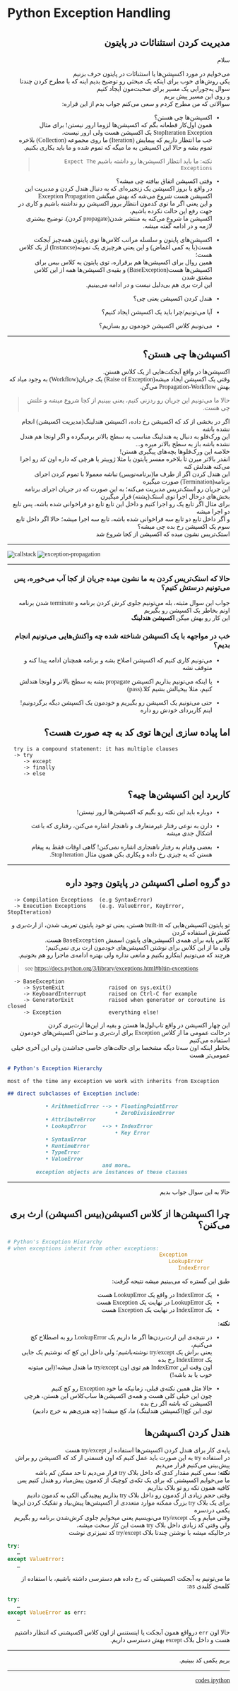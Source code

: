 # Python Exception Handling

<link src="./assets/font/Tanha.ttf">

# <div dir="rtl" style="font-family:'operator mono lig', tanha; font-weight:300;">

<div dir="rtl" style="font-family:tanha; font-weight:300;">

## مدیریت کردن استثنائات در پایتون

سلام

می‌خوایم در مورد اکسپشن‌ها یا استثنائات در پایتون حرف بزنیم  
یکی روش‌های خوب برای اینکه یک مبحثی رو توضیح بدیم اینه که با مطرح کردن چندتا سوال یه‌جورایی یک مسیر برای صحبت‌مون ایجاد کنیم  
 و روی این مسیر پیش بریم  
سوالاتی که من مطرح کردم و سعی می‌کنم جواب بدم از این قراره:

- اکسپشن‌ها چی هستن؟  
   همون اول‌کار قطعانه بگم که اکسپشن‌ها لزوما ارور نیستن! برای مثال StopIteration Exception یک اکسپشن هست ولی ارور نیست،  
   خب ما انتظار داریم که پیمایش (Iteration) ما روی مجموعه (Collection) بلاخره تموم بشه و حالا این اکسپشن به ما میگه که تموم شده و ما باید یکاری بکنیم.

  > نکته: ما باید انتظار اکسپشن‌ها رو داشته باشیم `Expect The Exceptions`

- وقتی اکسپشن اتفاق بیافته چی میشه؟  
   در واقع با بروز اکسپشن یک زنجیره‌ای که به دنبال هندل کردن و مدیریت این اکسپشن هست شروع می‌شه که بهش میگشن Exception Propagation  
   و این یعنی اگر ما توی کدمون انتظار بروز اکسپشن رو نداشته باشیم و کاری در جهت رفع این حالت نکرده باشیم،  
   اکسپشن ما شروع می‌کنه به منتشر شدن(propagate کردن). توضیح بیشتری لازمه و در ادامه گفته میشه.

- اکسپشن‌های پایتون و سلسله مراتب کلاس‌ها
  توی پایتون همه‌چیز آبجکت هست(با یه کمی اغماض) و این یعنی هرچیزی یک نمونه(Instancse) از یک کلاس هست؛  
   همین روال برای اکسپشن‌ها هم برقراره، توی پایتون یه کلاس بیس برای اکسپشن‌ها هست(BaseException) و بقیه‌ی اکسپشن‌ها همه از این کلاس مشتق شدن  
   این ارث بری هم بی‌دلیل نیست و در ادامه می‌بینیم.

- هندل کردن اکسپشن یعنی چی؟

- آیا می‌تونیم/چرا باید یک اکسپشن ایجاد کنیم؟

- می‌تونیم کلاس اکسپشن خودمون رو بسازیم؟

---

## اکسپشن‌ها چی هستن؟

اکسپشن‌ها در واقع آبجکت‌هایی از یک کلاس هستن.  
 وقتی یک اکسپشن ایجاد میشه(Raise of Exception) یک جریان(Workflow) به وجود میاد
که بهش Propagation-Workflow می‌گن.

> حالا ما می‌تونیم این جریان رو ردزنی کنیم، یعنی ببینیم از کجا شروع میشه و علتش چی هست.

اگر در بخشی از کد که اکسپشن رخ داده، اکسپشن هندلینگ(مدیریت اکسپشن) انجام نشده باشه  
این ورک‌فلو به دنبال یه هندلینگ مناسب به سطح بالاتر برمیگرده و اگر اونجا هم هندل نشده باشه باز به سطح بالاتر میره و...  
خلاصه این ورک‌فلوها بچه‌های پیگیری هستن!  
انقدر بالاتر میرن تا بلاخره مفسر پایتون یا مثلا ژوپیتر یا هرچی که داره اون کد رو اجرا می‌کنه هندلش کنه  
این هندل کردن اگر از طرف ما(برنامه‌نویس) نباشه معمولا با تموم کردن اجرای برنامه(Termination) صورت میگیره  
این جریان رو استک‌تریس مدیریت می‌کنه؛ به این صورت که در جریان اجرای برنامه بخش‌های درحال اجرا توی استک(پشته) قرار میگیرن  
برای مثال اگر تابع یک رو اجرا کنیم و داخل این تابع تابع دو فراخوانی شده باشه، پس تابع دو اجرا میشه  
و اگر داخل تابع دو تابع سه فراخوانی شده باشه، تابع سه اجرا میشه؛ حالا اگر داخل تابع سوم یک اکسپشن رخ بده چی میشه؟  
استک‌تریس نشون میده که اکسپشن از کجا شروع شد

---

<div dir="ltr">

![callstack](./assets/img/callstack.png)
![exception-propagation](./assets/img/exception-propagation.png)

</div>

---

### حالا که استک‌تریس کردن به ما نشون میده جریان از کجا آب می‌خوره، پس می‌تونیم درستش کنیم؟

جواب این سوال مثبته، بله می‌تونیم جلوی کرش کردن برنامه و terminate شدن برنامه اونم بخاطر یک اکسپشن رو بگیریم  
این کار رو بهش میگن
**اکسپشن هندلینگ**

### خب در مواجهه با یک اکسپشن شناخته شده چه واکنش‌هایی می‌تونیم انجام بدیم؟

- می‌تونیم کاری کنیم که اکسپشن اصلاح بشه و برنامه همچنان ادامه پیدا کنه و متوقف نشه

- یا اینکه می‌تونیم بذاریم اکسپشن propagate‌ بشه به سطح بالاتر و اونجا هندلش کنیم، مثلا بیخیالش بشیم کلا.(pass)

- حتی می‌تونیم یک اکسپشن رو بگیریم و خودمون یک اکسپشن دیگه برگردونیم! اینم کاربردای خودش رو داره

## اما پیاده سازی این‌ها توی کد به چه صورت هست؟

<div dir="ltr">

      try is a compound statement: it has multiple clauses
      -> try
         -> except
         -> finally
         -> else

</div>

## کاربرد این اکسپشن‌ها چیه؟

- دوباره باید این نکته رو بگیم که اکسپشن‌ها ارور نیستن!

- دارن به نوعی رفتار غیرمتعارف و ناهنجار اشاره می‌کنن، رفتاری که باعث اشکال جدی میشه

- بعضی وقتام به رفتار ناهنجاری اشاره نمی‌کنن! گاهی اوقات فقط یه پیغام هستن که یه چیزی رخ داده و یکاری بکن همون مثال StopIteration.

---

## دو گروه اصلی اکسپشن در پایتون وجود داره

<div dir="ltr">

      -> Compilation Exceptions  (e.g SyntaxError)
      -> Execution Exceptions    (e.g. ValueError, KeyError, StopIteration)

</div>

تو پایتون اکسپشن‌هایی که built-in‌ هستن، یعنی تو خود پایتون تعریف شدن، از ارث‌بری و گسترش استفاده کردن  
کلاس پایه برای همه‌ی اکسپشن‌های پایتون اسمش `BaseException‌` هست.  
ولی ما از این کلاس برای نوشتن اکسپشن‌های خودمون ارث بری نمی‌کنیم؛  
هرچند که می‌تونیم اینکارو بکنیم و مانعی نداره ولی بهتره ادامه‌ی ماجرا رو هم بخونیم.

<div dir="ltr">

> see <https://docs.python.org/3/library/exceptions.html#bltin-exceptions>

</div>

<div dir="ltr">

      -> BaseException
         -> SystemExit              raised on sys.exit()
         -> KeyboardInterrupt       raised on Ctrl-C for example
         -> GeneratorExit           raised when generator or coroutine is closed
         -> Exception               everything else!

</div>

این چهار اکسپشن در واقع تاپ‌لول‌ها هستن و بقیه از این‌ها ارث‌بری کردن  
درحالت عمومی ما از کلاس Exception برای ارث‌بری و ساختن اکسپشن‌های خودمون استفاده می‌کنیم  
بخاطر اینکه اون سه‌تا دیگه مشخصا برای حالت‌های خاصی جداشدن ولی این آخری خیلی عمومی‌تر هست

<div dir="ltr">

```md
# Python's Exception Hierarchy

most of the time any exception we work with inherits from Exception

## direct subclasses of Exception include:

            • ArithmeticError --> • FloatingPointError
                                  • ZeroDivisionError
            • AttributeError
            • LookupError     --> • IndexError
                                  • Key Error
            • SyntaxError
            • RuntimeError
            • TypeError
            • ValueError
                              and more…
         exception objects are instances of these classes
```

</div>

---

حالا به این سوال جواب بدیم

## چرا اکسپشن‌ها از کلاس اکسپشن(بیس اکسپشن) ارث بری می‌کنن؟

<div dir="ltr">

```py
# Python's Exception Hierarchy
# when exceptions inherit from other exceptions:
                                                Exception
                                                   LookupError
                                                      IndexError
```

</div>

طبق این گستره که می‌بینیم میشه نتیجه گرفت:

- یک IndexError در واقع یک LookupError هست
- یک LookupError در نهایت یک Exception هست
- یک IndexError در نهایت یک Exception هست

**نکته**:

- در نتیجه‌ی این ارث‌بردن‌ها اگر ما داریم یک LookupError رو به اصطلاح کچ می‌کنیم،  
  یعنی براش یک try/except نوشته‌باشیم؛ ولی داخل این کچ که نوشتیم یک جایی یک IndexError رخ بده  
  اون وقت این IndexError هم توی اون try/except ما هندل میشه!(این میتونه خوب یا بد باشه!)

- حالا مثل همین نکته‌ی قبلی، زمانیکه ما خود Exception رو کچ کنیم  
  چون این خیلی کلی هست و همه‌ی اکسپشن‌ها ساب‌کلاس این هستن، هرچی اکسپشن که باشه اگر رخ بده  
  توی این کچ(اکسپشن هندلینگ) ما، کچ میشه! (چه هنری‌هم به خرج دادیم)

## هندل کردن اکسپشن‌ها

پایه‌ی کار برای هندل کردن اکسپشن‌ها استفاده از try/except هست  
در استفاده try به این صورت باید عمل کنیم که اون قسمتی از کد که اکسپشن رو براش پیش‌بینی می‌کنیم قرار می‌دیم  
**نکته**:
سعی کنیم مقدار کدی که داخل بلاک try قرار می‌دیم تا حد ممکن کم باشه  
ما می‌خوایم اکسپشنی که برای یک تکه‌ی کوچیک از کدمون پیش‌میاد رو هندل کنیم پس کافیه همون تکه رو تو بلاک بذاریم  
وقتی حجم زیادی از کدمون رو داخل بلاک try بذاریم پیچیدگی الکی به کدمون دادیم  
برای یک بلاک try بزرگ ممکنه موارد متعددی از اکسپشن‌ها پیش‌بیاد و تفکیک کردن این‌ها یکمی دردسره  
وقتی میایم و یک try/except می‌نویسیم یعنی میخوایم جلوی کرش‌شدن برنامه رو بگیریم  
ولی وقتی کد زیادی داخل بلاک try هست این کار سخت میشه،  
درحالیکه میشه با نوشتن چندتا بلاک try/except کد تمیزتری نوشت

<div dir="ltr">

```py
try:
   …
except ValueError:
   …
```

</div>

ما می‌تونیم به آبجکت اکسپشنی که رخ داده هم دسترسی داشته باشیم، با استفاده از کلمه‌ی کلیدی `as`:

<div dir="ltr">

```py
try:
   …
except ValueError as err:
   …
```

</div>

حالا اون `err` درواقع همون آبجکت یا اینستنس از اون کلاس اکسپشنی که انتظار داشتیم هست و داخل بلاک except بهش دسترسی داریم.

---

بریم یکمی کد ببینیم.

---

[codes ipython](./python-exceptions.ipynb)

</div>
